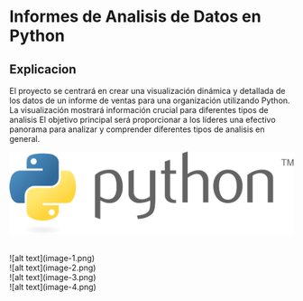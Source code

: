 # Informes de Analisis de Datos en Python

## Explicacion
El proyecto se centrará en crear una visualización dinámica y detallada de los datos de un informe de ventas para una organización utilizando Python.
La visualización mostrará información crucial para diferentes tipos de analisis
El objetivo principal será proporcionar a los líderes una efectivo panorama para analizar y comprender diferentes tipos de analisis en general.

![alt text](image.png)

<br>
![alt text](image-1.png)

<br>
![alt text](image-2.png)

<br>
![alt text](image-3.png)

<br>
![alt text](image-4.png)
